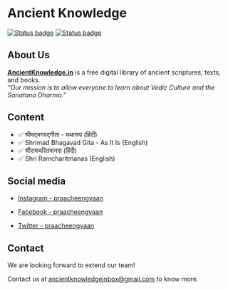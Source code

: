 # Ancient Knowledge

[![Status badge](https://img.shields.io/badge/Status-Live-success.svg)](https://shields.io/) [![Status badge](https://img.shields.io/badge/Open%20Source%3F-Yes!-success.svg)](https://shields.io/)


## About Us

**[AncientKnowledge.in](https://www.ancientknowledge.in)** is a free digital library of ancient scriptures, texts, and books. <br> *“Our mission is to allow everyone to learn about Vedic Culture and the Sanatana Dharma.”*


## Content

- ✅ श्रीमद्भगवद्गीता - यथारूप (हिंदी)
- ✅ Shrimad Bhagavad Gita - As It Is (English)
- ✅ श्रीरामचरितमानस (हिंदी)
- ✅ Shri Ramcharitmanas (English)


## Social media

- [Instagram - praacheengyaan](https://www.instagram.com/praacheengyaan)

- [Facebook - praacheengyaan](https://www.facebook.com/praacheengyaan)

- [Twitter - praacheengyaan](https://www.twitter.com/praacheengyaan)


## Contact

We are looking forward to extend our team!

Contact us at [ancientknowledgeinbox@gmail.com](ancientknowledgeinbox@gmail.com) to know more.
